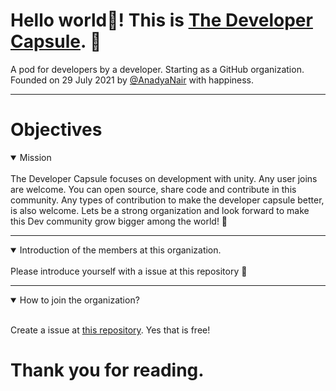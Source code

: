 # Hello world👋! This is [The Developer Capsule](https://github.com/TheDeveloperCapsule). 🚀
A pod for developers by a developer. Starting as a GitHub organization.
<br>
Founded on 29 July 2021 by [@AnadyaNair](https://github.com/AnadyaNair) with happiness.

<hr>

# Objectives

<details open>
<summary>Mission</summary>
<br>
The Developer Capsule focuses on development with unity. Any user joins are welcome. You can open source, share code and contribute in this community.
Any types of contribution to make the developer capsule better, is also welcome.
Lets be a strong organization and look forward to make this Dev community grow bigger among the world! 💪
</details>

<hr>

<details open>
<summary>Introduction of the members at this organization.</summary>
<br>
Please introduce yourself with a issue at this repository 🚀
</details>

<hr>

<details open>
<summary>How to join the organization?</summary>
<br>
  
Create a issue at [this repository](https://github.com/TheDeveloperCapsule/Join).
Yes that is free!
</details>

# Thank you for reading.
